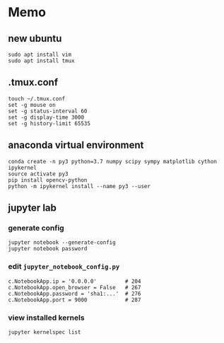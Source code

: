 # Memo

## new ubuntu

    sudo apt install vim
    sudo apt install tmux
    
## .tmux.conf

    touch ~/.tmux.conf
    set -g mouse on
    set -g status-interval 60
    set -g display-time 3000
    set -g history-limit 65535

## anaconda virtual environment

    conda create -n py3 python=3.7 numpy scipy sympy matplotlib cython ipykernel
    source activate py3
    pip install opencv-python
    python -m ipykernel install --name py3 --user
    
## jupyter lab

### generate config

    jupyter notebook --generate-config
    jupyter notebook password
    
### edit `jupyter_notebook_config.py`    
    
    c.NotebookApp.ip = '0.0.0.0'         # 204
    c.NotebookApp.open_browser = False   # 267
    c.NotebookApp.password = 'sha1:...'  # 276
    c.NotebookApp.port = 9000            # 287
    
### view installed kernels

    jupyter kernelspec list
    
